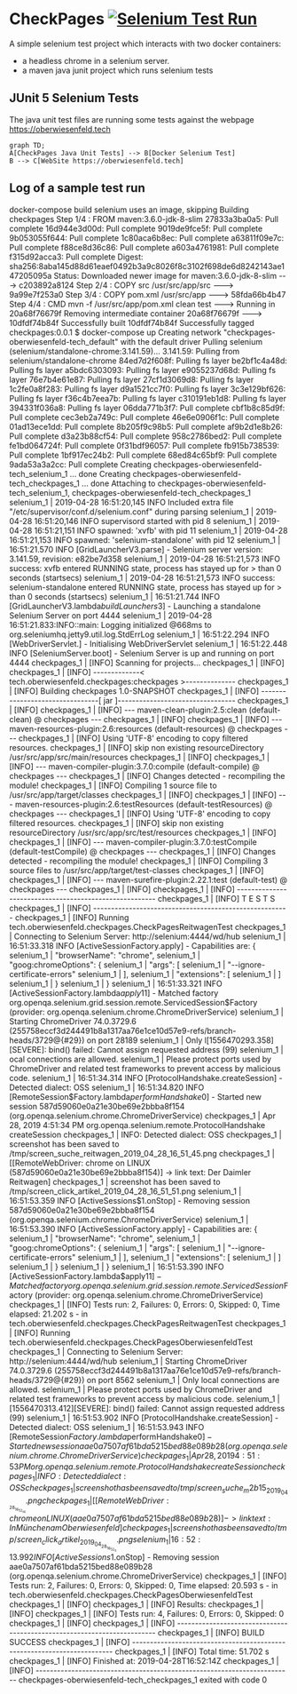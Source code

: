# CheckPages [![Selenium Test Run](https://github.com/oberwiesenfeld/checkpages-oberwiesenfeld-tech/actions/workflows/seleniumTest.yml/badge.svg)](https://github.com/oberwiesenfeld/checkpages-oberwiesenfeld-tech/actions/workflows/seleniumTest.yml)

A simple selenium test project which interacts with two docker containers: 

* a headless chrome in a selenium server.
* a maven java junit project which runs selenium tests

## JUnit 5 Selenium Tests 

The java unit test files are running some tests against the webpage https://oberwiesenfeld.tech

```mermaid
graph TD;
A[CheckPages Java Unit Tests] --> B[Docker Selenium Test]
B --> C[WebSite https://oberwiesenfeld.tech]
```

## Log of a sample test run

docker-compose build
selenium uses an image, skipping
Building checkpages
Step 1/4 : FROM maven:3.6.0-jdk-8-slim
27833a3ba0a5: Pull complete
16d944e3d00d: Pull complete
9019de9fce5f: Pull complete
9b053055f644: Pull complete
1c80aca6b8ec: Pull complete
a63811f09e7c: Pull complete
f88ce8d36c86: Pull complete
a603a4761981: Pull complete
f315d92acca3: Pull complete
Digest: sha256:8aba145d88d61eaef0492b3a9c8026f8c3102f698de6d8242143ae147205095a
Status: Downloaded newer image for maven:3.6.0-jdk-8-slim
 ---> c203892a8124
Step 2/4 : COPY src /usr/src/app/src
 ---> 9a99e7f253a0
Step 3/4 : COPY pom.xml /usr/src/app
 ---> 58fda66b4b47
Step 4/4 : CMD mvn -f /usr/src/app/pom.xml clean test
 ---> Running in 20a68f76679f
Removing intermediate container 20a68f76679f
 ---> 10dfdf74b84f
Successfully built 10dfdf74b84f
Successfully tagged checkpages:0.0.1
$ docker-compose up
Creating network "checkpages-oberwiesenfeld-tech_default" with the default driver
Pulling selenium (selenium/standalone-chrome:3.141.59)...
3.141.59: Pulling from selenium/standalone-chrome
84ed7d2f608f: Pulling fs layer
be2bf1c4a48d: Pulling fs layer
a5bdc6303093: Pulling fs layer
e9055237d68d: Pulling fs layer
76e7b4e61e87: Pulling fs layer
27cf1d3069d8: Pulling fs layer
1c2fe0a8f283: Pulling fs layer
d9a1521cc7f0: Pulling fs layer
3c3e129bf626: Pulling fs layer
f36c4b7eea7b: Pulling fs layer
c310191eb1d8: Pulling fs layer
394331f036a8: Pulling fs layer
06dda771b3f7: Pull complete
cbf1b8c85d9f: Pull complete
cec3eb2a749c: Pull complete
46e6e0906f1c: Pull complete
01ad13ece1dd: Pull complete
8b205f9c98b5: Pull complete
af9b2d1e8b26: Pull complete
d3a23b88cf54: Pull complete
958c2786bed2: Pull complete
fe1bd064724f: Pull complete
0f31bdf96057: Pull complete
fb915b738539: Pull complete
1bf917ec24b2: Pull complete
68ed84c65bf9: Pull complete
9ada53a3a2cc: Pull complete
Creating checkpages-oberwiesenfeld-tech_selenium_1 ... done
Creating checkpages-oberwiesenfeld-tech_checkpages_1 ... done
Attaching to checkpages-oberwiesenfeld-tech_selenium_1, checkpages-oberwiesenfeld-tech_checkpages_1
selenium_1    | 2019-04-28 16:51:20,145 INFO Included extra file "/etc/supervisor/conf.d/selenium.conf" during parsing
selenium_1    | 2019-04-28 16:51:20,146 INFO supervisord started with pid 8
selenium_1    | 2019-04-28 16:51:21,151 INFO spawned: 'xvfb' with pid 11
selenium_1    | 2019-04-28 16:51:21,153 INFO spawned: 'selenium-standalone' with pid 12
selenium_1    | 16:51:21.570 INFO [GridLauncherV3.parse] - Selenium server version: 3.141.59, revision: e82be7d358
selenium_1    | 2019-04-28 16:51:21,573 INFO success: xvfb entered RUNNING state, process has stayed up for > than 0 seconds (startsecs)
selenium_1    | 2019-04-28 16:51:21,573 INFO success: selenium-standalone entered RUNNING state, process has stayed up for > than 0 seconds (startsecs)
selenium_1    | 16:51:21.744 INFO [GridLauncherV3.lambda$buildLaunchers$3] - Launching a standalone Selenium Server on port 4444
selenium_1    | 2019-04-28 16:51:21.833:INFO::main: Logging initialized @668ms to org.seleniumhq.jetty9.util.log.StdErrLog
selenium_1    | 16:51:22.294 INFO [WebDriverServlet.<init>] - Initialising WebDriverServlet
selenium_1    | 16:51:22.448 INFO [SeleniumServer.boot] - Selenium Server is up and running on port 4444
checkpages_1  | [INFO] Scanning for projects...
checkpages_1  | [INFO] 
checkpages_1  | [INFO] -------------< tech.oberwiesenfeld.checkpages:checkpages >--------------
checkpages_1  | [INFO] Building checkpages 1.0-SNAPSHOT
checkpages_1  | [INFO] --------------------------------[ jar ]---------------------------------
checkpages_1  | [INFO] 
checkpages_1  | [INFO] --- maven-clean-plugin:2.5:clean (default-clean) @ checkpages ---
checkpages_1  | [INFO] 
checkpages_1  | [INFO] --- maven-resources-plugin:2.6:resources (default-resources) @ checkpages ---
checkpages_1  | [INFO] Using 'UTF-8' encoding to copy filtered resources.
checkpages_1  | [INFO] skip non existing resourceDirectory /usr/src/app/src/main/resources
checkpages_1  | [INFO] 
checkpages_1  | [INFO] --- maven-compiler-plugin:3.7.0:compile (default-compile) @ checkpages ---
checkpages_1  | [INFO] Changes detected - recompiling the module!
checkpages_1  | [INFO] Compiling 1 source file to /usr/src/app/target/classes
checkpages_1  | [INFO] 
checkpages_1  | [INFO] --- maven-resources-plugin:2.6:testResources (default-testResources) @ checkpages ---
checkpages_1  | [INFO] Using 'UTF-8' encoding to copy filtered resources.
checkpages_1  | [INFO] skip non existing resourceDirectory /usr/src/app/src/test/resources
checkpages_1  | [INFO] 
checkpages_1  | [INFO] --- maven-compiler-plugin:3.7.0:testCompile (default-testCompile) @ checkpages ---
checkpages_1  | [INFO] Changes detected - recompiling the module!
checkpages_1  | [INFO] Compiling 3 source files to /usr/src/app/target/test-classes
checkpages_1  | [INFO] 
checkpages_1  | [INFO] --- maven-surefire-plugin:2.22.1:test (default-test) @ checkpages ---
checkpages_1  | [INFO] 
checkpages_1  | [INFO] -------------------------------------------------------
checkpages_1  | [INFO]  T E S T S
checkpages_1  | [INFO] -------------------------------------------------------
checkpages_1  | [INFO] Running tech.oberwiesenfeld.checkpages.CheckPagesReitwagenTest
checkpages_1  | Connecting to Selenium Server: http://selenium:4444/wd/hub
selenium_1    | 16:51:33.318 INFO [ActiveSessionFactory.apply] - Capabilities are: {
selenium_1    |   "browserName": "chrome",
selenium_1    |   "goog:chromeOptions": {
selenium_1    |     "args": [
selenium_1    |       "--ignore-certificate-errors"
selenium_1    |     ],
selenium_1    |     "extensions": [
selenium_1    |     ]
selenium_1    |   }
selenium_1    | }
selenium_1    | 16:51:33.321 INFO [ActiveSessionFactory.lambda$apply$11] - Matched factory org.openqa.selenium.grid.session.remote.ServicedSession$Factory (provider: org.openqa.selenium.chrome.ChromeDriverService)
selenium_1    | Starting ChromeDriver 74.0.3729.6 (255758eccf3d244491b8a1317aa76e1ce10d57e9-refs/branch-heads/3729@{#29}) on port 28189
selenium_1    | Only l[1556470293.358][SEVERE]: bind() failed: Cannot assign requested address (99)
selenium_1    | ocal connections are allowed.
selenium_1    | Please protect ports used by ChromeDriver and related test frameworks to prevent access by malicious code.
selenium_1    | 16:51:34.314 INFO [ProtocolHandshake.createSession] - Detected dialect: OSS
selenium_1    | 16:51:34.820 INFO [RemoteSession$Factory.lambda$performHandshake$0] - Started new session 587d59060e0a21e30be69e2bbba8f154 (org.openqa.selenium.chrome.ChromeDriverService)
checkpages_1  | Apr 28, 2019 4:51:34 PM org.openqa.selenium.remote.ProtocolHandshake createSession
checkpages_1  | INFO: Detected dialect: OSS
checkpages_1  | screenshot has been saved to /tmp/screen_suche_reitwagen_2019_04_28_16_51_45.png
checkpages_1  | [[RemoteWebDriver: chrome on LINUX (587d59060e0a21e30be69e2bbba8f154)] -> link text: Der Daimler Reitwagen]
checkpages_1  | screenshot has been saved to /tmp/screen_click_artikel_2019_04_28_16_51_51.png
selenium_1    | 16:51:53.359 INFO [ActiveSessions$1.onStop] - Removing session 587d59060e0a21e30be69e2bbba8f154 (org.openqa.selenium.chrome.ChromeDriverService)
selenium_1    | 16:51:53.390 INFO [ActiveSessionFactory.apply] - Capabilities are: {
selenium_1    |   "browserName": "chrome",
selenium_1    |   "goog:chromeOptions": {
selenium_1    |     "args": [
selenium_1    |       "--ignore-certificate-errors"
selenium_1    |     ],
selenium_1    |     "extensions": [
selenium_1    |     ]
selenium_1    |   }
selenium_1    | }
selenium_1    | 16:51:53.390 INFO [ActiveSessionFactory.lambda$apply$11] - Matched factory org.openqa.selenium.grid.session.remote.ServicedSession$Factory (provider: org.openqa.selenium.chrome.ChromeDriverService)
checkpages_1  | [INFO] Tests run: 2, Failures: 0, Errors: 0, Skipped: 0, Time elapsed: 21.202 s - in tech.oberwiesenfeld.checkpages.CheckPagesReitwagenTest
checkpages_1  | [INFO] Running tech.oberwiesenfeld.checkpages.CheckPagesOberwiesenfeldTest
checkpages_1  | Connecting to Selenium Server: http://selenium:4444/wd/hub
selenium_1    | Starting ChromeDriver 74.0.3729.6 (255758eccf3d244491b8a1317aa76e1ce10d57e9-refs/branch-heads/3729@{#29}) on port 8562
selenium_1    | Only local connections are allowed.
selenium_1    | Please protect ports used by ChromeDriver and related test frameworks to prevent access by malicious code.
selenium_1    | [1556470313.412][SEVERE]: bind() failed: Cannot assign requested address (99)
selenium_1    | 16:51:53.902 INFO [ProtocolHandshake.createSession] - Detected dialect: OSS
selenium_1    | 16:51:53.943 INFO [RemoteSession$Factory.lambda$performHandshake$0] - Started new session aae0a7507af61bda5215bed88e089b28 (org.openqa.selenium.chrome.ChromeDriverService)
checkpages_1  | Apr 28, 2019 4:51:53 PM org.openqa.selenium.remote.ProtocolHandshake createSession
checkpages_1  | INFO: Detected dialect: OSS
checkpages_1  | screenshot has been saved to /tmp/screen_suche_m2b15_2019_04_28_16_52_06.png
checkpages_1  | [[RemoteWebDriver: chrome on LINUX (aae0a7507af61bda5215bed88e089b28)] -> link text: In München am Oberwiesenfeld]
checkpages_1  | screenshot has been saved to /tmp/screen_click_artikel_2019_04_28_16_52_11.png
selenium_1    | 16:52:13.992 INFO [ActiveSessions$1.onStop] - Removing session aae0a7507af61bda5215bed88e089b28 (org.openqa.selenium.chrome.ChromeDriverService)
checkpages_1  | [INFO] Tests run: 2, Failures: 0, Errors: 0, Skipped: 0, Time elapsed: 20.593 s - in tech.oberwiesenfeld.checkpages.CheckPagesOberwiesenfeldTest
checkpages_1  | [INFO] 
checkpages_1  | [INFO] Results:
checkpages_1  | [INFO] 
checkpages_1  | [INFO] Tests run: 4, Failures: 0, Errors: 0, Skipped: 0
checkpages_1  | [INFO] 
checkpages_1  | [INFO] ------------------------------------------------------------------------
checkpages_1  | [INFO] BUILD SUCCESS
checkpages_1  | [INFO] ------------------------------------------------------------------------
checkpages_1  | [INFO] Total time:  51.702 s
checkpages_1  | [INFO] Finished at: 2019-04-28T16:52:14Z
checkpages_1  | [INFO] ------------------------------------------------------------------------
checkpages-oberwiesenfeld-tech_checkpages_1 exited with code 0
``` 
